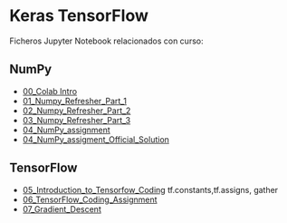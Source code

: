 # Keras TensorFlow
Ficheros Jupyter Notebook relacionados con curso:
## NumPy
+ [00_Colab Intro](https://github.com/sgcortes/KerasTensor/blob/4f2d7b4fa3b5bf9034d26f70d3c3e838437bc36b/intro_to_colab2.ipynb)
+ [01_Numpy_Refresher_Part_1](https://github.com/sgcortes/KerasTensor/blob/master/01_Numpy_Refresher_Part_1.ipynb)
+ [02_Numpy_Refresher_Part_2](https://github.com/sgcortes/KerasTensor/blob/master/02_Numpy_Refresher_Part_2.ipynb)
+ [03_Numpy_Refresher_Part_3](https://github.com/sgcortes/KerasTensor/blob/18173a3fa4f7fca22b07e48f0ca759d03185b56f/03_Numpy_Refresher_Part_3.ipynb)
+ [04_NumPy_assignment](https://github.com/sgcortes/KerasTensor/blob/95e54d9c116be3cdfefea4e5eb378e83b5563197/04_NumPy_AssignmentSolved.ipynb)
+ [04_NumPy_assigment_Official_Solution](https://github.com/sgcortes/KerasTensor/blob/0dd9db4ab56e9e24debd4599459453bdead6789a/04_NumPy_AssignmentSOLUCION_OFICIAL.ipynb)

## TensorFlow
+ [05_Introduction_to_Tensorfow_Coding](https://github.com/sgcortes/KerasTensor/blob/fdc2d18831a72028d9d31fc1844a07acd18bb15b/05_Introduction_to_Tensorfow_Coding.ipynb)
tf.constants,tf.assigns, gather 
+ [06_TensorFlow_Coding_Assignment](https://github.com/sgcortes/KerasTensor/blob/31f814e0fb78bafb93ad7a7b415d5441d4b4a7f3/06_TensorFlow_AssignmentRESUELTO.ipynb)
+ [07_Gradient_Descent](https://github.com/sgcortes/KerasTensor/blob/ed64be47845015886533a58a63e1da48b9e2dacd/07_Gradient_Descent.ipynb)
